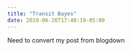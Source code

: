 ```yaml
---
title: "Transit Bayes"
date: 2019-06-26T17:48:19-05:00
---
```


Need to convert my post from blogdown